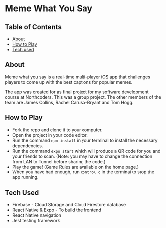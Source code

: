 # Meme What You Say

## Table of Contents

- [About](#About)
- [How to Play](#How-to-play)
- [Tech used](#Tech-used)

## About

Meme what you say is a real-time multi-player iOS app that challenges players to come up with the best captions for popular memes.

The app was created for as final project for my software development course at Northcoders. This was a group project. The other members of the team are James Collins, Rachel Caruso-Bryant and Tom Hogg.

## How to Play

- Fork the repo and clone it to your computer.
- Open the project in your code editor.
- Run the command `npm install` in your terminal to install the necessary dependencies.
- Run the command `expo start` which will produce a QR code for you and your friends to scan. (Note: you may have to change the connection from LAN to Tunnel before sharing the code.)
- Play the game! (Game Rules are available on the home page.)
- When you have had enough, run `control c` in the terminal to stop the app running.

## Tech Used

- Firebase - Cloud Storage and Cloud Firestore database
- React Native & Expo - To build the frontend
- React Native navigation
- Jest testing framework

